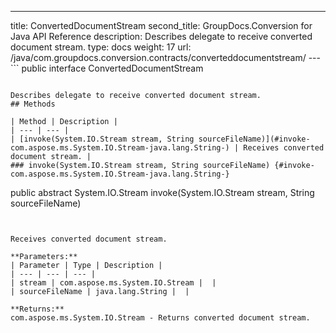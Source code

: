 ---
title: ConvertedDocumentStream
second_title: GroupDocs.Conversion for Java API Reference
description: Describes delegate to receive converted document stream.
type: docs
weight: 17
url: /java/com.groupdocs.conversion.contracts/converteddocumentstream/
---```
public interface ConvertedDocumentStream
```

Describes delegate to receive converted document stream.
## Methods

| Method | Description |
| --- | --- |
| [invoke(System.IO.Stream stream, String sourceFileName)](#invoke-com.aspose.ms.System.IO.Stream-java.lang.String-) | Receives converted document stream. |
### invoke(System.IO.Stream stream, String sourceFileName) {#invoke-com.aspose.ms.System.IO.Stream-java.lang.String-}
```
public abstract System.IO.Stream invoke(System.IO.Stream stream, String sourceFileName)
```


Receives converted document stream.

**Parameters:**
| Parameter | Type | Description |
| --- | --- | --- |
| stream | com.aspose.ms.System.IO.Stream |  |
| sourceFileName | java.lang.String |  |

**Returns:**
com.aspose.ms.System.IO.Stream - Returns converted document stream.
